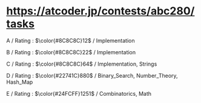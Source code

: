 # https://atcoder.jp/contests/abc280/tasks

A / Rating : $\color{#8C8C8C}12$ / Implementation

B / Rating : $\color{#8C8C8C}22$ / Implementation

C / Rating : $\color{#8C8C8C}64$ / Implementation, Strings

D / Rating : $\color{#22741C}880$ / Binary_Search, Number_Theory, Hash_Map

E / Rating : $\color{#24FCFF}1251$ / Combinatorics, Math
